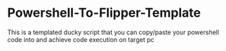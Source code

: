 # Powershell-To-Flipper-Template
This is a templated ducky script that you can copy/paste your powershell code into and achieve code execution on target pc
